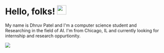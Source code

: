 # Hello, folks! <img src="https://raw.githubusercontent.com/MartinHeinz/MartinHeinz/master/wave.gif" width="30px">

My name is Dhruv Patel and I'm a computer science student and Researching in the field of AI. I'm from Chicago, IL and currently looking for internship and research oppurtionity. 

![](https://img.shields.io/badge/OS-MacOS-informational?style=flat&logo=<LOGO_NAME>&logoColor=white&color=2bbc8a)


<!---
dhruv-star/dhruv-star is a ✨ special ✨ repository because its `README.md` (this file) appears on your GitHub profile.
You can click the Preview link to take a look at your changes.
--->
